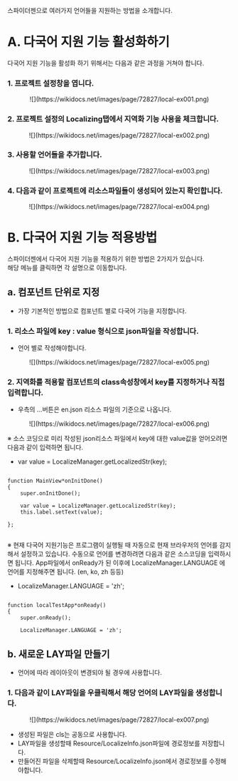 스파이더젠으로 여러가지 언어들을 지원하는 방법을 소개합니다. 

# A. 다국어 지원 기능 활성화하기
다국어 지원 기능을 활성화 하기 위해서는 다음과 같은 과정을 거쳐야 합니다.

### 1. 프로젝트 설정창을 엽니다.
<center>
![](https://wikidocs.net/images/page/72827/local-ex001.png)
</center>

### 2. 프로젝트 설정의 Localizing탭에서 지역화 기능 사용을 체크합니다.

<center>
![](https://wikidocs.net/images/page/72827/local-ex002.png)
</center>

### 3. 사용할 언어들을 추가합니다.

<center>
![](https://wikidocs.net/images/page/72827/local-ex003.png)
</center>

### 4. 다음과 같이 프로젝트에 리소스파일들이 생성되어 있는지 확인합니다.

<center>
![](https://wikidocs.net/images/page/72827/local-ex004.png)
</center>

# B. 다국어 지원 기능 적용방법
스파이더젠에서 다국어 지원 기능을 적용하기 위한 방법은 2가지가 있습니다.  
해당 메뉴를 클릭하면 각 설명으로 이동합니다.

## a. 컴포넌트 단위로 지정
 - 가장 기본적인 방법으로 컴포넌트 별로 다국어 기능을 지정합니다.

### 1. 리소스 파일에 key : value 형식으로 json파일을 작성합니다. 
- 언어 별로 작성해야합니다.

<center>
![](https://wikidocs.net/images/page/72827/local-ex005.png) 
</center>

### 2. 지역화를 적용할 컴포넌트의 class속성창에서 key를 지정하거나 직접 입력합니다.
- 우측의 ...버튼은 en.json 리소스 파일의 기준으로 나옵니다.

<center>
![](https://wikidocs.net/images/page/72827/local-ex006.png)
</center>

※ 소스 코딩으로 미리 작성된 json리소스 파일에서 key에 대한 value값을 얻어오려면 다음과 같이 입력하면 됩니다.
   
- var value = LocalizeManager.getLocalizedStr(key);

``` 

function MainView*onInitDone()
{
	super.onInitDone();	
	
	var value = LocalizeManager.getLocalizedStr(key);
	this.label.setText(value);

};
 
``` 

※ 현재 다국어 지원기능은 프로그램이 실행될 때 자동으로 현재 브라우저의 언어를 감지해서 설정하고 있습니다. 수동으로 언어를 변경하려면 다음과 같은 소스코딩을 입력하시면 됩니다. App파일에서 onReady가 된 이후에 LocalizeManager.LANGUAGE 에 언어를 지정해주면 됩니다. (en, ko, zh 등등)

- LocalizeManager.LANGUAGE = 'zh';

```

function localTestApp*onReady()
{
	super.onReady();
	
	LocalizeManager.LANGUAGE = 'zh';

```

## b. 새로운 LAY파일 만들기
 - 언어에 따라 레이아웃이 변경되야 될 경우에 사용합니다.

### 1. 다음과 같이 LAY파일을 우클릭해서 해당 언어의 LAY파일을 생성합니다.

<center>
![](https://wikidocs.net/images/page/72827/local-ex007.png)
</center>

- 생성된 파일은 cls는 공동으로 사용합니다.
- LAY파일을 생성할때 Resource/LocalizeInfo.json파일에 경로정보를 저장합니다.
- 만들어진 파일을 삭제할때 Resource/LocalizeInfo.json에서 경로정보를 수정해야합니다.